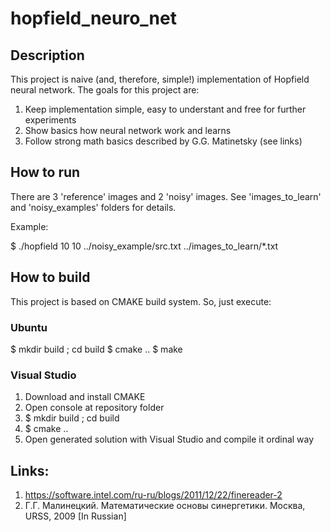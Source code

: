 # hopfield_neuro_net

## Description

This project is naive (and, therefore, simple!) implementation of Hopfield neural network.
The goals for this project are:

1. Keep implementation simple, easy to understant and free for further experiments
2. Show basics how neural network work and learns
3. Follow strong math basics described by G.G. Matinetsky (see links)

## How to run

There are 3 'reference' images and 2 'noisy' images. See 'images_to_learn' and 'noisy_examples' folders for details.

Example:

$ ./hopfield 10 10 ../noisy_example/src.txt ../images_to_learn/*.txt

## How to build

This project is based on CMAKE build system. So, just execute:

### Ubuntu

$ mkdir build ; cd build
$ cmake ..
$ make

### Visual Studio

1. Download and install CMAKE
2. Open console at repository folder
3. $ mkdir build ; cd build
4. $ cmake ..
5. Open generated solution with Visual Studio and compile it ordinal way

## Links:

1. https://software.intel.com/ru-ru/blogs/2011/12/22/finereader-2
2. Г.Г. Малинецкий. Математические основы синергетики. Москва, URSS, 2009 [In Russian]
